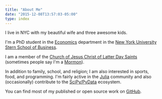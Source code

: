 ```yaml
---
title: "About Me"
date: "2015-12-08T13:57:03-05:00"
type: index
---
```


I live in NYC with my beautiful wife and three awesome kids.

I'm a PhD student in the [Economics](http://econ.as.nyu.edu/page/home)
department in the [New York University Stern School of
Business](http://www.stern.nyu.edu/).

I am a member of the [Church of Jesus Christ of Latter Day
Saints](https://www.lds.org/?lang=eng) (sometimes people say I'm a
[Mormon](http://www.mormon.org/)).

In addition to family, school, and religion; I am also interested in sports,
food, and programming. I'm fairly active in the [Julia](https://julialang.org)
community and also (occasionally) contribute to the
[SciPy/PyData](https://pydata.org) ecosystem.

You can find most of my published or open source work on
[GitHub](http://github.com/sglyon).
